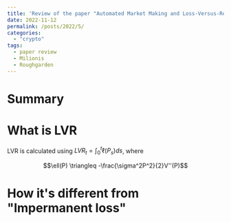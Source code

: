 ```yaml
---
title: 'Review of the paper "Automated Market Making and Loss-Versus-Rebalancing"'
date: 2022-11-12
permalink: /posts/2022/5/
categories: 
  - "crypto"
tags:
  - paper review
  - Milionis
  - Roughgarden
---
```


# Summary

# What is LVR

LVR is calculated using $LVR_t = \int_0^t \ell(P_s)ds$, where 

$$\ell(P) \triangleq -\frac{\sigma^2P^2}{2}V''(P)$$

# How it's different from "Impermanent loss"


# 

<!-- ![excelsior_ny_color](https://i.imgur.com/Q3okiVX.jpg) -->
<!-- <center><img src="https://i.imgur.com/Q3okiVX.jpg" width= 30%></center> -->
<!-- ![excelsior_ny_bw](/assets/excelsior_ny_bw.jpeg) -->

